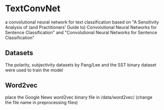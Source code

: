 # TextConvNet

a convolutional neural network for text classification based on "A Sensitivity Analysis of (and Practitioners’ Guide to) Convolutional
Neural Networks for Sentence Classification" and "Convolutional Neural Networks for Sentence Classification"

## Datasets

The polarity, subjectivity datasets by Pang/Lee and the SST binary dataset were used to train the model

## Word2vec

place the Google News word2vec binary file in /data/word2vec/ (change the file name in preprocessing files)
